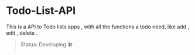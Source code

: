 # Todo-List-API
This is a API to Todo lists apps , with all the functions a todo need, like add , edit , delete .

>Status: Developing 🛠
